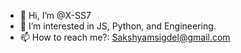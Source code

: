 - 👋 Hi, I’m @X-SS7
- 👀 I’m interested in JS, Python, and Engineering.
- 📫 How to reach me?: Sakshyamsigdel@gmail.com
